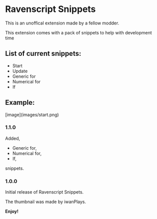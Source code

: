 # Ravenscript Snippets

This is an unoffical extension made by a fellow modder.

This extension comes with a pack of snippets to help with development time

## List of current snippets:

 - Start
 - Update
 - Generic for
 - Numerical for
 - If

## Example:

[image\](images/start.png\)


### 1.1.0

Added, 

 - Generic for,
 - Numerical for,
 - If,

snippets.

### 1.0.0

Initial release of Ravenscript Snippets.


The thumbnail was made by iwanPlays.

**Enjoy!**

